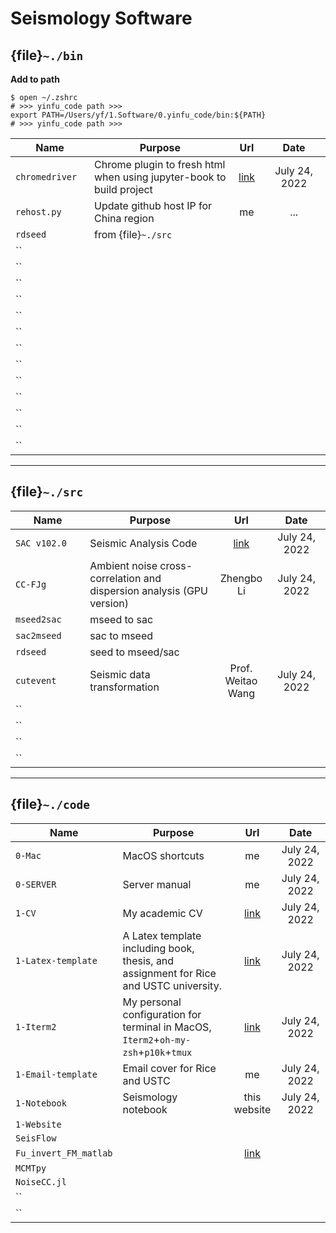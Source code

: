 # Seismology Software


## {file}`~./bin`

**Add to path**

```
$ open ~/.zshrc
# >>> yinfu_code path >>>
export PATH=/Users/yf/1.Software/0.yinfu_code/bin:${PATH}
# >>> yinfu_code path >>>
```


<style>
table th:first-of-type {
    width: 25%;
}
table th:nth-of-type(2) {
    width: 45%;
}
table th:nth-of-type(3) {
    width: 10%;
}
table th:nth-of-type(4) {
    width: 20%;
}
</style>

|        Name       |       Purpose       |        Url        |         Date        |
|    ------------   |    -------------    |  :-------------:  |   :-------------:   |
|   `chromedriver`  | Chrome plugin to fresh html when using jupyter-book to build project |  [link](https://chromedriver.chromium.org/)      |    July 24, 2022    |
|    `rehost.py`    | Update github host IP for China region  |   me   |    ...     |
|     `rdseed`      | from {file}`~./src` |                   |                     |
|     ``            |                     |                   |                     |
|     ``            |                     |                   |                     |
|     ``            |                     |                   |                     |
|     ``            |                     |                   |                     |
|     ``            |                     |                   |                     |
|     ``            |                     |                   |                     |
|     ``            |                     |                   |                     |
|     ``            |                     |                   |                     |
|     ``            |                     |                   |                     |
|     ``            |                     |                   |                     |
|     ``            |                     |                   |                     |
|     ``            |                     |                   |                     |
|     ``            |                     |                   |                     |


---

## {file}`~./src`

|        Name       |       Purpose       |        Url        |         Date        |
|    ------------   |    -------------    |  :-------------:  |   :-------------:   |
|    `SAC v102.0`   | Seismic Analysis Code | [link](http://ds.iris.edu/ds/nodes/dmc/software/downloads/sac/) | July 24, 2022 |
|    `CC-FJg`       | Ambient noise cross-correlation and dispersion analysis (GPU version) | Zhengbo Li | July 24, 2022 |
|    `mseed2sac`    | mseed to sac        |                   |                     |
|    `sac2mseed`    | sac to mseed        |                   |                     |
|    `rdseed`       | seed to mseed/sac   |                   |                     |
|    `cutevent`     | Seismic data transformation | Prof. Weitao Wang | July 24, 2022 |
|    ``             |                     |                   |                     |
|    ``             |                     |                   |                     |
|    ``             |                     |                   |                     |
|    ``             |                     |                   |                     |


---

## {file}`~./code`

|        Name        |       Purpose       |        Url        |         Date        |
|    ------------    |    -------------    |  :-------------:  |   :-------------:   |
|    `0-Mac`         |   MacOS shortcuts   |        me         |    July 24, 2022    |
|    `0-SERVER`      |   Server manual     |        me         |    July 24, 2022    |
|    `1-CV`          |   My academic CV    | [link](https://github.com/OUCyf/CV)     |     July 24, 2022    |
| `1-Latex-template` |   A Latex template including book, thesis, and assignment for Rice and USTC university.   | [link](https://github.com/OUCyf/Latex-Template-Rice-USTC) |   July 24, 2022   |
|    `1-Iterm2`      |  My personal configuration for terminal in MacOS, `Iterm2`+`oh-my-zsh`+`p10k`+`tmux` | [link](https://github.com/OUCyf/my-terminal-config)       |   July 24, 2022   |
| `1-Email-template` |  Email cover for Rice and USTC  |  me   |    July 24, 2022    |
|    `1-Notebook`    | Seismology notebook |   this website    |    July 24, 2022    |
|    `1-Website`     |                     |                   |                     |
|    `SeisFlow`      |                     |                   |                     |
| `Fu_invert_FM_matlab` |                     | [link](https://github.com/OUCyf/OUCyf.github.io)                  |                     |
|    `MCMTpy`        |                     |                   |                     |
|    `NoiseCC.jl`    |                     |                   |                     |
|    ``             |                     |                   |                     |
|    ``             |                     |                   |                     |